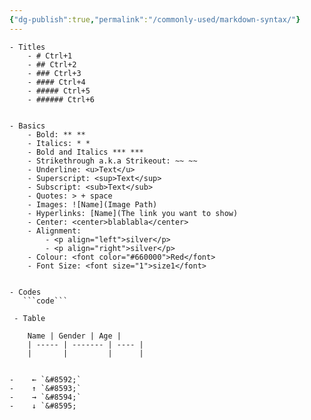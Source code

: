 ```yaml
---
{"dg-publish":true,"permalink":"/commonly-used/markdown-syntax/"}
---
```


```
- Titles
    - # Ctrl+1
    - ## Ctrl+2
    - ### Ctrl+3
    - #### Ctrl+4
    - ##### Ctrl+5
    - ###### Ctrl+6


- Basics
    - Bold: ** **
    - Italics: * *
    - Bold and Italics *** ***
    - Strikethrough a.k.a Strikeout: ~~ ~~
	- Underline: <u>Text</u>
	- Superscript: <sup>Text</sup>
	- Subscript: <sub>Text</sub>
    - Quotes: > + space
    - Images: ![Name](Image Path)
    - Hyperlinks: [Name](The link you want to show)
    - Center: <center>blablabla</center>
    - Alignment:
        - <p align="left">silver</p>
        - <p align="right">silver</p>
    - Colour: <font color="#660000">Red</font>
    - Font Size: <font size="1">size1</font>


- Codes
   ```code```
   
 - Table
	
	Name | Gender | Age |
	| ----- | ------- | ---- |
	|       |         |      |
   

-    ← `&#8592;`
-    ↑ `&#8593;`
-    → `&#8594;`
-    ↓ `&#8595;
```